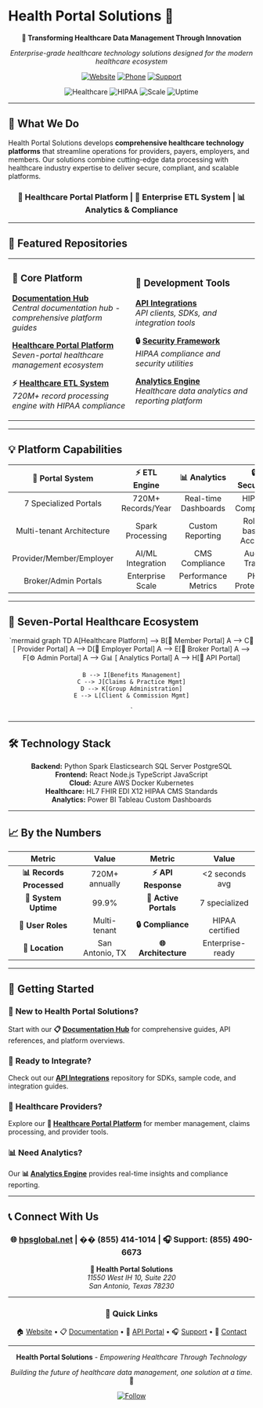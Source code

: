 # Health Portal Solutions 🏥

<div align="center">

**🚀 Transforming Healthcare Data Management Through Innovation**

*Enterprise-grade healthcare technology solutions designed for the modern healthcare ecosystem*

[![Website](https://img.shields.io/badge/Website-hpsglobal.net-blue?style=for-the-badge&logo=globe)](https://www.hpsglobal.net/)
[![Phone](https://img.shields.io/badge/Phone-(855)%20414--1014-green?style=for-the-badge&logo=phone)](tel:8554141014)
[![Support](https://img.shields.io/badge/Support-(855)%20490--6673-orange?style=for-the-badge&logo=headphones)](tel:8554906673)

![Healthcare](https://img.shields.io/badge/Industry-Healthcare-red?style=flat-square)
![HIPAA](https://img.shields.io/badge/HIPAA-Compliant-green?style=flat-square)
![Scale](https://img.shields.io/badge/Scale-720M%2B%20Records-blue?style=flat-square)
![Uptime](https://img.shields.io/badge/Uptime-99.9%25-brightgreen?style=flat-square)

</div>

---

## 🌟 What We Do

Health Portal Solutions develops **comprehensive healthcare technology platforms** that streamline operations for providers, payers, employers, and members. Our solutions combine cutting-edge data processing with healthcare industry expertise to deliver secure, compliant, and scalable platforms.

<div align="center">

### 🏥 **Healthcare Portal Platform** | 🔧 **Enterprise ETL System** | 📊 **Analytics & Compliance**

</div>

---

## 🚀 Featured Repositories

<table>
<tr>
<td width="50%">

### 🏥 **Core Platform**
**[Documentation Hub](https://github.com/Health-Portal-Solutions/hps-documentation)**  
*Central documentation hub - comprehensive platform guides*

**[Healthcare Portal Platform](https://github.com/Health-Portal-Solutions/hps-documentation/blob/main/products/portal/README.md)**  
*Seven-portal healthcare management ecosystem*

**⚡ [Healthcare ETL System](https://github.com/Health-Portal-Solutions/hps-documentation/blob/main/products/etl/README.md)**  
*720M+ record processing engine with HIPAA compliance*

</td>
<td width="50%">

### 🔧 **Development Tools**
**[API Integrations](https://github.com/Health-Portal-Solutions/hps-documentation/blob/main/developer/api.md)**  
*API clients, SDKs, and integration tools*

**🔒 [Security Framework](https://github.com/Health-Portal-Solutions/hps-documentation/blob/main/security/hipaa-compliance.md)**  
*HIPAA compliance and security utilities*

**[Analytics Engine](https://github.com/Health-Portal-Solutions/hps-documentation/blob/main/platform/overview.md)**  
*Healthcare data analytics and reporting platform*

</td>
</tr>
</table>

---

## 💡 Platform Capabilities

<div align="center">

| **🏥 Portal System** | **⚡ ETL Engine** | **📊 Analytics** | **🔒 Security** |
|:---:|:---:|:---:|:---:|
| 7 Specialized Portals | 720M+ Records/Year | Real-time Dashboards | HIPAA Compliant |
| Multi-tenant Architecture | Spark Processing | Custom Reporting | Role-based Access |
| Provider/Member/Employer | AI/ML Integration | CMS Compliance | Audit Trails |
| Broker/Admin Portals | Enterprise Scale | Performance Metrics | PHI Protection |

</div>

---

## 🎯 **Seven-Portal Healthcare Ecosystem**

<div align="center">

`mermaid
graph TD
    A[Healthcare Platform] --> B[👥 Member Portal]
    A --> C🏥 [ Provider Portal] 
    A --> D[🏢 Employer Portal]
    A --> E[🤝 Broker Portal]
    A --> F[⚙️ Admin Portal]
    A --> G📊 [ Analytics Portal]
    A --> H[🔧 API Portal]
    
    B --> I[Benefits Management]
    C --> J[Claims & Practice Mgmt]
    D --> K[Group Administration]
    E --> L[Client & Commission Mgmt]
`

</div>

---

## 🛠️ **Technology Stack**

<div align="center">

**Backend:** Python Spark Elasticsearch SQL Server PostgreSQL  
**Frontend:** React Node.js TypeScript JavaScript  
**Cloud:** Azure AWS Docker Kubernetes  
**Healthcare:** HL7 FHIR EDI X12 HIPAA CMS Standards  
**Analytics:** Power BI Tableau Custom Dashboards

</div>

---

## 📈 **By the Numbers**

<div align="center">

| Metric | Value | Metric | Value |
|:---:|:---:|:---:|:---:|
| **📊 Records Processed** | 720M+ annually | **⚡ API Response** | <2 seconds avg |
| **🔄 System Uptime** | 99.9% | **🏥 Active Portals** | 7 specialized |
| **👥 User Roles** | Multi-tenant | **🔒 Compliance** | HIPAA certified |
| **📍 Location** | San Antonio, TX | **🌐 Architecture** | Enterprise-ready |

</div>

---

## 🚀 **Getting Started**

### 📖 **New to Health Portal Solutions?**
Start with our **📋 [Documentation Hub](https://github.com/Health-Portal-Solutions/hps-documentation)** for comprehensive guides, API references, and platform overviews.

### 🔌 **Ready to Integrate?**
Check out our **[API Integrations](https://github.com/Health-Portal-Solutions/hps-documentation/blob/main/developer/api.md)** repository for SDKs, sample code, and integration guides.

### 🏥 **Healthcare Providers?**
Explore our **🏥 [Healthcare Portal Platform](https://github.com/Health-Portal-Solutions/hps-documentation/blob/main/products/portal/README.md)** for member management, claims processing, and provider tools.

### 📊 **Need Analytics?**
Our **📊 [Analytics Engine](https://github.com/Health-Portal-Solutions/hps-documentation/blob/main/platform/overview.md)** provides real-time insights and compliance reporting.

---

## 📞 **Connect With Us**

<div align="center">

### 🌐 **[hpsglobal.net](https://www.hpsglobal.net/)** | �� **(855) 414-1014** | 🎧 **Support: (855) 490-6673**

**📍 Health Portal Solutions**  
*11550 West IH 10, Suite 220*  
*San Antonio, Texas 78230*

---

### 🔗 **Quick Links**

🏠 [Website](https://www.hpsglobal.net/) • 📋 [Documentation](https://github.com/Health-Portal-Solutions/hps-documentation) • 🔌 [API Portal](https://github.com/Health-Portal-Solutions/hps-documentation/blob/main/developer/api.md) • 🎧 [Support](tel:8554906673) • 📧 [Contact](https://www.hpsglobal.net/contact)

</div>

---

<div align="center">

**Health Portal Solutions** - *Empowering Healthcare Through Technology*

*Building the future of healthcare data management, one solution at a time.* 🚀

[![Follow](https://img.shields.io/github/followers/Health-Portal-Solutions?style=social)](https://github.com/Health-Portal-Solutions)

</div>








